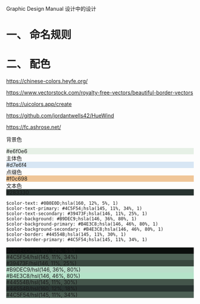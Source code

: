 Graphic Design Manual
设计中的设计

# 一、 命名规则

# 二、 配色
https://chinese-colors.heyfe.org/

https://www.vectorstock.com/royalty-free-vectors/beautiful-border-vectors

https://uicolors.app/create

https://github.com/jordantwells42/HueWind

https://fc.ashrose.net/


背景色
<div style='background-color:hsl(118, 25%, 92%)'>#e6f0e6</div>
主体色
<div style='background-color:hsl(209, 55%, 90%)'>#d7e6f4</div>
点缀色
<div style='background-color:hsl(31, 75%, 77%)'>#f0c698</div>
文本色
<div style='background-color:hsl(160, 12%, 18%)'>#283330</div>

<div style='background-color:hsl(160, 12%, 18%)'></div>

<div style='background-color:hsl(160, 12%, 18%)'></div>

<div style='background-color:hsl(160, 12%, 18%)'></div>


```
$color-text: #0B0E0D;hsla(160, 12%, 5%, 1)
$color-text-primary: #4C5F54;hsla(145, 11%, 34%, 1)
$color-text-secondary: #39473F;hsla(146, 11%, 25%, 1)
$color-background: #B9DEC9;hsla(146, 36%, 80%, 1)
$color-background-primary: #B4E3C8;hsla(146, 46%, 80%, 1)
$color-background-secondary: #B4E3C8;hsla(146, 46%, 80%, 1)
$color-border: #44554B;hsla(145, 11%, 30%, 1)
$color-border-primary: #4C5F54;hsla(145, 11%, 34%, 1)
```
<div style='background-color:hsl(160, 12%, 5%)'>#0B0E0D/hsl(160, 12%, 5%)</div>
<div style='background-color:hsl(145, 11%, 34%)'>#4C5F54/hsl(145, 11%, 34%)</div>
<div style='background-color:hsl(146, 11%, 25%)'>#39473F/hsl(146, 11%, 25%)</div>
<div style='background-color:hsl(146, 36%, 80%)'>#B9DEC9/hsl(146, 36%, 80%)</div>
<div style='background-color:hsl(146, 46%, 80%)'>#B4E3C8/hsl(146, 46%, 80%)</div>
<div style='background-color:hsl(145, 11%, 30%)'>#44554B/hsl(145, 11%, 30%)</div>
<div style='background-color:hsl(160, 12%, 18%)'>#44554B/hsl(160, 12%, 18%)</div>
<div style='background-color:hsl(145, 11%, 34%)'>#4C5F54/hsl(145, 11%, 34%)</div>
